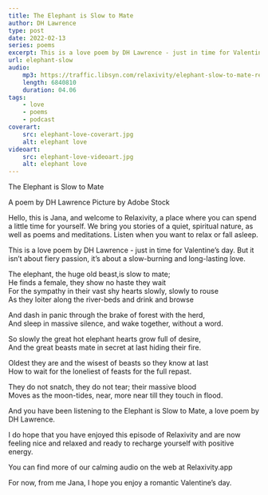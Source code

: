 ```yaml
---
title: The Elephant is Slow to Mate
author: DH Lawrence
type: post
date: 2022-02-13
series: poems
excerpt: This is a love poem by DH Lawrence - just in time for Valentine’s day.  But it isn’t about fiery passion, it’s about a slow-burning and long-lasting love.  
url: elephant-slow
audio:
    mp3: https://traffic.libsyn.com/relaxivity/elephant-slow-to-mate-relaxivity.mp3
    length: 6840810
    duration: 04.06
tags: 
    - love
    - poems
    - podcast
coverart:
    src: elephant-love-coverart.jpg
    alt: elephant love
videoart: 
    src: elephant-love-videoart.jpg
    alt: elephant love
---
```

The Elephant is Slow to Mate

A poem by DH Lawrence 
Picture by Adobe Stock


Hello, this is Jana, and welcome to Relaxivity, a place where you can spend a little time for yourself. We bring you stories of a quiet, spiritual nature, as well as poems and meditations. Listen when you want to relax or fall asleep.

This is a love poem by DH Lawrence - just in time for Valentine’s day.  But it isn’t about fiery passion, it’s about a slow-burning and long-lasting love. 

The elephant, the huge old beast,is slow to mate;  
He finds a female, they show no haste they wait  
For the sympathy in their vast shy hearts slowly, slowly to rouse  
As they loiter along the river-beds and drink and browse  

And dash in panic through the brake of forest with the herd,  
And sleep in massive silence, and wake together, without a word.  

So slowly the great hot elephant hearts grow full of desire,  
And the great beasts mate in secret at last hiding their fire.  

Oldest they are and the wisest of beasts so they know at last  
How to wait for the loneliest of feasts for the full repast.  

They do not snatch, they do not tear; their massive blood  
Moves as the moon-tides, near, more near till they touch in flood.

And you have been listening to the Elephant is Slow to Mate, a love poem by DH Lawrence. 

I do hope that you have enjoyed this episode of Relaxivity and are now feeling nice and relaxed and ready to recharge yourself with positive energy.
 
You can find more of our calming audio on the web at Relaxivity.app
 
For now, from me Jana, I hope you enjoy a romantic Valentine’s day. 



